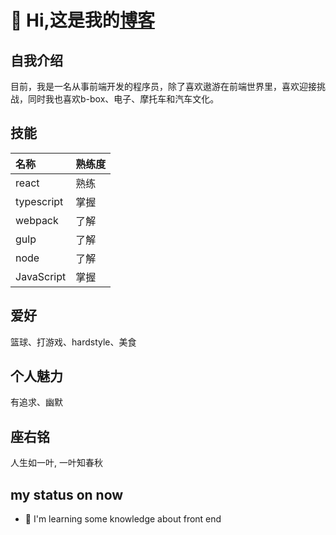 
# 👋 Hi,这是我的[博客](https://bigbugaboo.github.io/blog-show/)

## 自我介绍

  目前，我是一名从事前端开发的程序员，除了喜欢遨游在前端世界里，喜欢迎接挑战，同时我也喜欢b-box、电子、摩托车和汽车文化。
  
## 技能
  名称 | 熟练度
  :-- | :-- 
  react | 熟练
  typescript | 掌握
  webpack | 了解
  gulp | 了解
  node | 了解
  JavaScript | 掌握
  
## 爱好
  篮球、打游戏、hardstyle、美食
  
## 个人魅力
  有追求、幽默
  
## 座右铭
  人生如一叶, 一叶知春秋
 
## my status on now
- 🚀 I'm learning some knowledge about front end

<!--
**BigBugaboo/BigBugaboo** is a ✨ _special_ ✨ repository because its `README.md` (this file) appears on your GitHub profile.

- 🔭 I’m currently working on ...
- 🌱 I’m currently learning ...
- 👯 I’m looking to collaborate on ...
- 🤔 I’m looking for help with ...
- 💬 Ask me about ...
- 📫 How to reach me: ...
- 😄 Pronouns: ...
- ⚡ Fun fact: ...
-->
